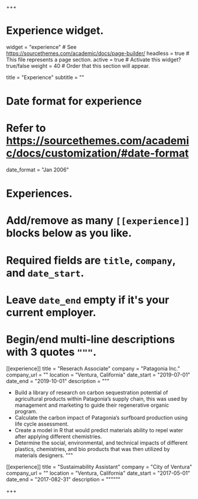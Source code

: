 +++
# Experience widget.
widget = "experience"  # See https://sourcethemes.com/academic/docs/page-builder/
headless = true  # This file represents a page section.
active = true  # Activate this widget? true/false
weight = 40  # Order that this section will appear.

title = "Experience"
subtitle = ""

# Date format for experience
#   Refer to https://sourcethemes.com/academic/docs/customization/#date-format
date_format = "Jan 2006"

# Experiences.
#   Add/remove as many `[[experience]]` blocks below as you like.
#   Required fields are `title`, `company`, and `date_start`.
#   Leave `date_end` empty if it's your current employer.
#   Begin/end multi-line descriptions with 3 quotes `"""`.
[[experience]]
  title = "Reserach Associate"
  company = "Patagonia Inc."
  company_url = ""
  location = "Ventura, California"
  date_start = "2019-07-01"
  date_end = "2019-10-01"
  description = 
  """
  * Build a library of research on carbon sequestration potential of agricultural products within Patagonia’s supply chain, this was used by management and marketing to guide their regenerative organic program.
  * Calculate the carbon impact of Patagonia’s surfboard production using life cycle assessment.
  * Create a model in R that would predict materials ability to repel water after applying different chemistries.
  * Determine the social, environmental, and technical impacts of different plastics, chemistries, and bio products that was then utilized by materials designers.
  """

[[experience]]
  title = "Sustaimability Assistant"
  company = "City of Ventura"
  company_url = ""
  location = "Ventura, California"
  date_start = "2017-05-01"
  date_end = "2017-082-31"
  description = """"""

+++
